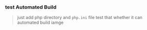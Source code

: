 ### test Automated Build 

> just add php directory and `php.ini` file
> test that whether it can automated build iamge

